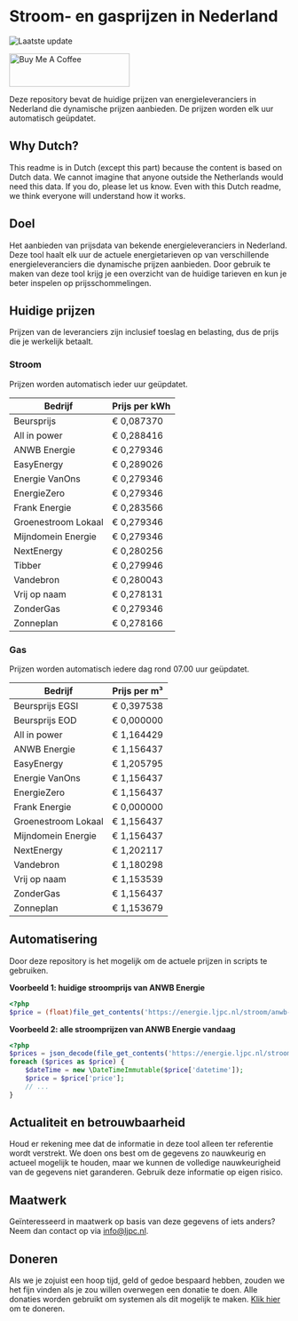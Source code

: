 # Stroom- en gasprijzen in Nederland

![Laatste update](https://img.shields.io/badge/laatste%20update-2023--09--29%2011%3A00%20CET-brightgreen)

<a href="https://www.buymeacoffee.com/Lars-" target="_blank"><img src="https://cdn.buymeacoffee.com/buttons/v2/default-orange.png" alt="Buy Me A Coffee" height="60" style="height: 60px !important;width: 217px !important;" ></a>

Deze repository bevat de huidige prijzen van energieleveranciers in Nederland die dynamische prijzen aanbieden. De prijzen worden elk uur automatisch geüpdatet.

## Why Dutch?

This readme is in Dutch (except this part) because the content is based on Dutch data. We cannot imagine that anyone outside the Netherlands would need this data. If you do, please let us know. Even with this Dutch readme, we think
everyone will understand how it works.

## Doel

Het aanbieden van prijsdata van bekende energieleveranciers in Nederland. Deze tool haalt elk uur de actuele energietarieven op van verschillende energieleveranciers die dynamische prijzen aanbieden. Door gebruik te maken van deze tool
krijg je een overzicht van de huidige tarieven en kun je beter inspelen op prijsschommelingen.

## Huidige prijzen

Prijzen van de leveranciers zijn inclusief toeslag en belasting, dus de prijs die je werkelijk betaalt.

### Stroom

Prijzen worden automatisch ieder uur geüpdatet.

 Bedrijf | Prijs per kWh 
---------|---------------
Beursprijs | € 0,087370
All in power | € 0,288416
ANWB Energie | € 0,279346
EasyEnergy | € 0,289026
Energie VanOns | € 0,279346
EnergieZero | € 0,279346
Frank Energie | € 0,283566
Groenestroom Lokaal | € 0,279346
Mijndomein Energie | € 0,279346
NextEnergy | € 0,280256
Tibber | € 0,279946
Vandebron | € 0,280043
Vrij op naam | € 0,278131
ZonderGas | € 0,279346
Zonneplan | € 0,278166


### Gas

Prijzen worden automatisch iedere dag rond 07.00 uur geüpdatet.

 Bedrijf | Prijs per m³ 
---------|--------------
Beursprijs EGSI | € 0,397538
Beursprijs EOD | € 0,000000
All in power | € 1,164429
ANWB Energie | € 1,156437
EasyEnergy | € 1,205795
Energie VanOns | € 1,156437
EnergieZero | € 1,156437
Frank Energie | € 0,000000
Groenestroom Lokaal | € 1,156437
Mijndomein Energie | € 1,156437
NextEnergy | € 1,202117
Vandebron | € 1,180298
Vrij op naam | € 1,153539
ZonderGas | € 1,156437
Zonneplan | € 1,153679


## Automatisering

Door deze repository is het mogelijk om de actuele prijzen in scripts te gebruiken.

**Voorbeeld 1: huidige stroomprijs van ANWB Energie**

```php
<?php
$price = (float)file_get_contents('https://energie.ljpc.nl/stroom/anwb-energie-nu.txt');

```

**Voorbeeld 2: alle stroomprijzen van ANWB Energie vandaag**

```php
<?php
$prices = json_decode(file_get_contents('https://energie.ljpc.nl/stroom/all-in-power-vandaag.json'),true);
foreach ($prices as $price) {
    $dateTime = new \DateTimeImmutable($price['datetime']);
    $price = $price['price'];
    // ...
}
```

## Actualiteit en betrouwbaarheid

Houd er rekening mee dat de informatie in deze tool alleen ter referentie wordt verstrekt. We doen ons best om de gegevens zo nauwkeurig en actueel mogelijk te houden, maar we kunnen de volledige nauwkeurigheid van de gegevens niet
garanderen. Gebruik deze informatie op eigen risico.

## Maatwerk

Geïnteresseerd in maatwerk op basis van deze gegevens of iets anders? Neem dan contact op
via [info@ljpc.nl](mailto:info@ljpc.nl?subject=Energie%20prijzen).

## Doneren

Als we je zojuist een hoop tijd, geld of gedoe bespaard hebben, zouden we het fijn vinden als je zou willen overwegen een
donatie te doen. Alle donaties worden gebruikt om systemen als dit mogelijk te
maken. [Klik hier](https://www.buymeacoffee.com/Lars-) om te doneren.
